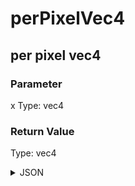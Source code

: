 # perPixelVec4

## per pixel vec4

### Parameter

x
  Type: vec4

### Return Value

  Type: vec4

<details><summary>JSON</summary>

```
{
  "Type": "perPixelVec4",
  "Name": "per pixel vec4",
  "Category": 1,
  "InputPins": [
    {
      "Connection": null,
      "Id": "x",
      "Type": "vec4"
    }
  ],
  "OutputPins": [
    {
      "Id": "",
      "Type": "vec4"
    }
  ]
}
```

</details>


